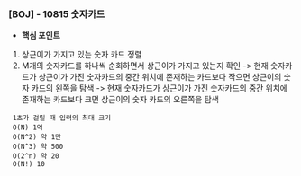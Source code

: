 ### [BOJ] - 10815 숫자카드

- **핵심 포인트** 
1. 상근이가 가지고 있는 숫자 카드 정렬
2. M개의 숫자카드를 하나씩 순회하면서 상근이가 가지고 있는지 확인 
   -> 현재 숫자카드가 상근이가 가진 숫자카드의 중간 위치에 존재하는 카드보다 작으면 상근이의 숫자 카드의 왼쪽을 탐색 
   -> 현재 숫자카드가 상근이가 가진 숫자카드의 중간 위치에 존재하는 카드보다 크면 상근이의 숫자 카드의 오른쪽을 탐색 

~~~
 1초가 걸릴 때 입력의 최대 크기
 O(N) 1억
 O(N^2) 약 1만
 O(N^3) 약 500
 O(2^n) 약 20
 O(N!) 10
 ~~~